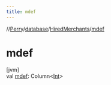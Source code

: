 ```yaml
---
title: mdef
---
```

//[Perry](../../../index.html)/[database](../index.html)/[HiredMerchants](index.html)/[mdef](mdef.html)



# mdef



[jvm]\
val [mdef](mdef.html): Column<[Int](https://kotlinlang.org/api/latest/jvm/stdlib/kotlin/-int/index.html)>




